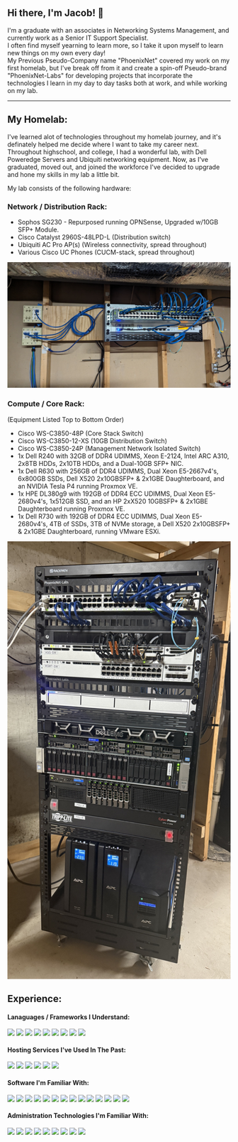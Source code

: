 ## Hi there, I'm Jacob! 👋
I'm a graduate with an associates in Networking Systems Management, and currently work as a Senior IT Support Specialist.  
I often find myself yearning to learn more, so I take it upon myself to learn new things on my own every day!  
My Previous Pseudo-Company name "PhoenixNet" covered my work on my first homelab, but I've break off from it and create a spin-off Pseudo-brand "PhoenixNet-Labs" for developing projects that incorporate the technologies I learn in my day to day tasks both at work, and while working on my lab.  

---

## My Homelab:
I've learned alot of technologies throughout my homelab journey, and it's definately helped me decide where I want to take my career next.  
Throughout highschool, and college, I had a wonderful lab, with Dell Poweredge Servers and Ubiquiti networking equipment. Now, as I've graduated, moved out, and joined the workforce I've decided to upgrade and hone my skills in my lab a little bit.

My lab consists of the following hardware:

### Network / Distribution Rack:

- Sophos SG230 - Repurposed running OPNSense, Upgraded w/10GB SFP+ Module.
- Cisco Catalyst 2960S-48LPD-L (Distribution switch)
- Ubiquiti AC Pro AP(s) (Wireless connectivity, spread throughout)
- Various Cisco UC Phones (CUCM-stack, spread throughout)

![img of networking equipment](https://raw.githubusercontent.com/PhoenixSheppy/PhoenixSheppy/main/images/Networking.jpg)

### Compute / Core Rack:
(Equipment Listed Top to Bottom Order)

- Cisco WS-C3850-48P (Core Stack Switch)
- Cisco WS-C3850-12-XS (10GB Distribution Switch)
- Cisco WS-C3850-24P (Management Network Isolated Switch)
- 1x Dell R240 with 32GB of DDR4 UDIMMS, Xeon E-2124, Intel ARC A310, 2x8TB HDDs, 2x10TB HDDs, and a Dual-10GB SFP+ NIC.
- 1x Dell R630 with 256GB of DDR4 UDIMMS, Dual Xeon E5-2667v4's, 6x800GB SSDs, Dell X520 2x10GBSFP+ & 2x1GBE Daughterboard, and an NVIDIA Tesla P4 running Proxmox VE.
- 1x HPE DL380g9 with 192GB of DDR4 ECC UDIMMS, Dual Xeon E5-2680v4's, 1x512GB SSD, and an HP 2xX520 10GBSFP+ & 2x1GBE Daughterboard running Proxmox VE.
- 1x Dell R730 with 192GB of DDR4 ECC UDIMMS, Dual Xeon E5-2680v4's, 4TB of SSDs, 3TB of NVMe storage, a Dell X520 2x10GBSFP+ & 2x1GBE Daughterboard, running VMware ESXi.

![img of compute equpiment](https://raw.githubusercontent.com/PhoenixSheppy/PhoenixSheppy/main/images/new_rack.JPG)  

## Experience:
#### Lanaguages / Frameworks I Understand:
<img src="https://img.shields.io/badge/node.js%20-%2343853D.svg?&style=for-the-badge&logo=node.js&logoColor=white"/> <img src="https://img.shields.io/badge/javascript%20-%23323330.svg?&style=for-the-badge&logo=javascript&logoColor=%23F7DF1E"/> <img src="https://img.shields.io/badge/html5%20-%23E34F26.svg?&style=for-the-badge&logo=html5&logoColor=white"/> <img src="https://img.shields.io/badge/css3%20-%231572B6.svg?&style=for-the-badge&logo=css3&logoColor=white"/> <img src="https://img.shields.io/badge/lua-%232C2D72.svg?&style=for-the-badge&logo=lua&logoColor=white"/> <img src="https://img.shields.io/badge/markdown-%23000000.svg?&style=for-the-badge&logo=markdown&logoColor=white"/> <img src="https://img.shields.io/badge/bootstrap%20-%23563D7C.svg?&style=for-the-badge&logo=bootstrap&logoColor=white"/> <img src="https://img.shields.io/badge/Powershell%20-%235391FE.svg?&style=for-the-badge&logo=powershell&logoColor=white"/> <img src="https://img.shields.io/badge/bash%20-%234EAA25.svg?&style=for-the-badge&logo=gnu-bash&logoColor=white"/>

#### Hosting Services I've Used In The Past:
<img src="https://img.shields.io/badge/AWS%20-%23FF9900.svg?&style=for-the-badge&logo=amazon-aws&logoColor=white"/> <img src="https://img.shields.io/badge/azure%20-%230072C6.svg?&style=for-the-badge&logo=microsoft-azure&logoColor=white"/> <img src="https://img.shields.io/badge/DigitalOcean-%230167ff.svg?&style=for-the-badge&logo=digitalOcean&logoColor=white"/> <img src="https://img.shields.io/badge/Vultr-%23007BFC.svg?&style=for-the-badge&logo=Vultr&logoColor=white"/> <img src="https://img.shields.io/badge/cpanel%20-%23FF6C2C.svg?&style=for-the-badge&logo=cpanel&logoColor=white"/> <img src="https://img.shields.io/badge/Cloudflare%20-%23F38020.svg?&style=for-the-badge&logo=Cloudflare&logoColor=white"/>

#### Software I'm Familiar With:
<img src="https://img.shields.io/badge/apache%20-%23D42029.svg?&style=for-the-badge&logo=apache&logoColor=white"/> <img src="https://img.shields.io/badge/nginx%20-%23009639.svg?&style=for-the-badge&logo=nginx&logoColor=white"/> <img src="https://img.shields.io/badge/mysql-%2300f.svg?&style=for-the-badge&logo=mysql&logoColor=white"/> <img src ="https://img.shields.io/badge/postgres-%23316192.svg?&style=for-the-badge&logo=postgresql&logoColor=white"/> <img src="https://img.shields.io/badge/docker%20-%230db7ed.svg?&style=for-the-badge&logo=docker&logoColor=white"/> <img src="https://img.shields.io/badge/adobe%20photoshop%20-%2331A8FF.svg?&style=for-the-badge&logo=adobe%20photoshop&logoColor=white"/> <img src="https://img.shields.io/badge/AdGuard--Home%20-%2343853D.svg?&style=for-the-badge&logo=Adguard&logoColor=white"/> <img src="https://img.shields.io/badge/WireGuard%20-%23D42029.svg?&style=for-the-badge&logo=wireguard&logoColor=white"/> <img src="https://img.shields.io/badge/Windows 7/8/10/11%20-%230078D6.svg?&style=for-the-badge&logo=Windows&logoColor=white"/> <img src="https://img.shields.io/badge/Debian%20-%23A81D33.svg?&style=for-the-badge&logo=Debian&logoColor=white"/> <img src="https://img.shields.io/badge/Ubuntu%20-%23E95420.svg?&style=for-the-badge&logo=Ubuntu&logoColor=white"/> <img src="https://img.shields.io/badge/Bitwarden%20-%23175DDC.svg?&style=for-the-badge&logo=Bitwarden&logoColor=white"/> <img src="https://img.shields.io/badge/Citrix XenAPP/DesktOP%20-%23593d88.svg?&style=for-the-badge&logo=Citrix&logoColor=white"/> <img src="https://img.shields.io/badge/Microsoft 365%20-%230078D6.svg?&style=for-the-badge&logo=microsoft-office&logoColor=white"/>

#### Administration Technologies I'm Familiar With:
<img src="https://img.shields.io/badge/vmware%20-%23607078.svg?&style=for-the-badge&logo=vmware&logoColor=white"/> <img src="https://img.shields.io/badge/Proxmox--PVE%20-%23E95420.svg?&style=for-the-badge&logo=proxmox&logoColor=white"/>   <img src="https://img.shields.io/badge/dell--emc%20-%23007DB8.svg?&style=for-the-badge&logo=dell&logoColor=white"/>  <img src="https://img.shields.io/badge/HPE%20-%23007DB8.svg?&style=for-the-badge&logo=hp&logoColor=white"/> <img src="https://img.shields.io/badge/cisco%20-%231BA0D7.svg?&style=for-the-badge&logo=cisco&logoColor=white"/> <img src="https://img.shields.io/badge/ubiquiti%20-%230559C9.svg?&style=for-the-badge&logo=Ubiquiti&logoColor=white"/> <img src="https://img.shields.io/badge/Windows Server %20-%230078D6.svg?&style=for-the-badge&logo=Windows&logoColor=white"/> <img src="https://img.shields.io/badge/Entra-ID%20-%230072C6.svg?&style=for-the-badge&logo=microsoft&logoColor=white"/> <img src="https://img.shields.io/badge/Ubuntu Server%20-%23E95420.svg?&style=for-the-badge&logo=Ubuntu&logoColor=white"/> 
